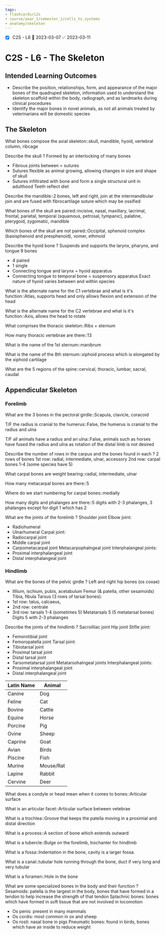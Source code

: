 ```yaml
---
tags:
- flashcards/c2s
- course/year_1/semester_1/cells_to_systems
- anatomy/skeleton
---
```


- [x] C2S - L6 📅 2023-03-07 ✅ 2023-03-11

# C2S - L6 - The Skeleton

## Intended Learning Outcomes

- Describe the position, relationships, form, and appearance of the major bones of the quadruped skeleton, information used to understand the skeleton scaffold within the body, radiograph, and as landmarks during clinical procedures
- Identify the major bones in novel animals, as not all animals treated by veterinarians will be domestic species

## The Skeleton

What bones compose the axial skeleton::skull, mandible, hyoid, vertebral column, ribcage

Describe the skull
?
Formed by an interlocking of many bones
- Fibrous joints between  = sutures
- Sutures flexible as animal growing, allowing changes in size and shape of skull
- Sutures infiltrated with bone and form a single structural unit in adulthood
Teeth reflect diet

Describe the mandible::2 bones, left and right, join at the intermandibular join and are fused with fibrocartilage suture which may be ossified

What bones of the skull are paired::incisive, nasal, maxillary, lacrimal, frontal, parietal, temporal (squamous, petrosal, tympanic), palatine, pterygoid, zygomatic, mandible

Which bones of the skull are not paired::Occipital, sphenoid complex (basisphenoid and presphenoid), vomer, ethmoid

Describe the hyoid bone
?
Suspends and supports the larynx, pharynx, and tongue
9 bones
- 4 paired
- 1 single
- Connecting tongue and larynx = hyoid apparatus
- Connecting tongue to temporal bone  = suspensory apparatus
Exact nature of hyoid varies between and within species

What is the alternate name for the C1 vertebrae and what is it's function::Atlas, supports head and only allows flexion and extension of the head

What is the alternate name for the C2 vertebrae and what is it's function::Axis, allows the head to rotate

What comprises the thoracic skeleton::Ribs + sternum

How many thoracic vertebrae are there::13

What is the name of the 1st sternum::manibrum

What is the name of the 8th sternum::xiphoid process which is elongated by the xiphoid cartilage

What are the 5 regions of the spine::cervical, thoracic, lumbar, sacral, caudal

## Appendicular Skeleton
### Forelimb

What are the 3 bones in the pectoral girdle::Scapula, clavicle, coracoid

T/F the radius is cranial to the humerus::False, the humerus is cranial to the radius and ulna

T/F all animals have a radius and an ulna::False, animals such as horses have fused the radius and ulna as rotation of the distal limb is not desired

Describe the number of rows in the carpus and the bones found in each
?
2 rows of bones
1st row: radial, intermediate, ulnar, accessory
2nd row: carpal bones 1-4 (some species have 5)

What carpal bones are weight bearing::radial, intermediate, ulnar

How many metacarpal bones are there::5

Where do we start numbering for carpal bones::medially

How many digits and phalanges are there::5 digits with 2-3 phalanges, 3 phalanges except for digit 1 which has 2

What are the joints of the forelimb
?
Shoulder joint
Elbow joint:
- Radiohumeral
- Ulnarhumeral
Carpal joint:
- Radiocarpal joint
- Middle carpal joint
- Carpometacarpal joint
Metacarpophalngeal joint
Interphalangeal joints:
- Proximal interphalangeal joint
- Distal interphalangeal joint

### Hindlimb

What are the bones of the pelvic girdle
?
Left and right hip bones (os coxae)
- Illlium, ischium, pubis, acetabulum
Femur (& patella, other sesamoids)
Tibia, fibula
Tarsus (3 rows of tarsal bones):
- 1st row: talus, calcaeus,
- 2nd row: centrale
- 3rd row: tarsals 1-4 (sometimes 5)
Metatarsals 5 (5 metatarsal bones)
Digits 5 with 2-3 phalanges

Describe the joints of the hindlimb
?
Sacroilliac joint
Hip joint
Stifle joint:
- Femorotibial joint
- Femoropatella joint
Tarsal joint:
- Tibiotarsal joint
- Proximal tarsal joint
- Distal tarsal joint
- Tarsometatarsal joint
Metatarsohalngeal joints
Interphalangeal joints:
- Proximal interphalangeal joint
- Distal interphalangeal joint

| Latin Name | Animal    |
| ---------- | --------- |
| Canine     | Dog       |
| Feline     | Cat       |
| Bovine     | Cattle    |
| Equine     | Horse     |
| Porcine    | Pig       |
| Ovine      | Sheep     |
| Caprine    | Goat      |
| Avian      | Birds     |
| Piscine    | Fish      |
| Murine     | Mouse/Rat |
| Lapine     | Rabbit    |
| Cervine    | Deer      |

What does a condyle or head mean when it comes to bones::Articular surface

What is an articular facet::Articular surface between vetebrae

What is a trochlea::Groove that keeps the patella moving in a proximial and distal direction

What is a process::A section of bone which extends outward

What is a tubercle::Bulge on the forelimb, trochanter for hindlimb

What is a fossa::Indentation in the bone, cavity is a larger fossa.

What is a canal::tubular hole running through the bone, duct if very long and very tubular

What is a foramen::Hole in the bone

What are some specialized bones in the body and their function
?
Sesamoids: patella is the largest in the body, bones that have formed in a tendon to help increase the strength of that tendon
Splachnic bones: bones which have formed in soft tissue that are not involved in locomotion
- Os penis: present in many mammals
- Os cordis: most common in ox and sheep
- Os rosti: nasal bone in pigs
Pneumatic bones: found in birds, bones which have air inside to reduce weight



